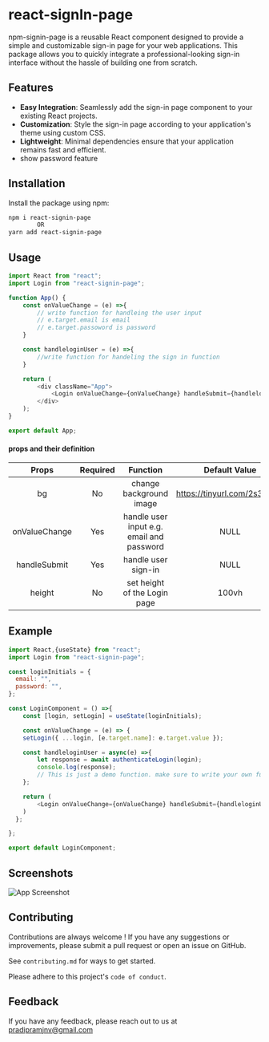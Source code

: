 
# react-signIn-page
npm-signin-page is a reusable React component designed to provide a simple and customizable sign-in page for your web applications. This package allows you to quickly integrate a professional-looking sign-in interface without the hassle of building one from scratch.






## Features

- **Easy Integration**: Seamlessly add the sign-in page component to your existing React projects.
- **Customization**: Style the sign-in page according to your application's theme using custom CSS.
- **Lightweight**: Minimal dependencies ensure that your application remains fast and efficient.
- show password feature


## Installation
Install the package using npm:

```bash
npm i react-signin-page
        OR
yarn add react-signin-page
``` 

## Usage

```javascript
import React from "react";
import Login from "react-signin-page";

function App() {
    const onValueChange = (e) =>{
        // write function for handleing the user input
        // e.target.email is email
        // e.target.passoword is password
    }

    const handleloginUser = (e) =>{
        //write function for handeling the sign in function
    }

    return (
        <div className="App">
            <Login onValueChange={onValueChange} handleSubmit={handleloginUser}/>
        </div>
    );
}

export default App;
```
#### props and their definition
|Props|Required|Function|Default Value|
|:---:|:------:|:------:|:------------:|
|bg|No|change background image|https://tinyurl.com/2s3uzdrz|
|onValueChange|Yes|handle user input e.g. email and password|NULL|
|handleSubmit|Yes|handle user sign-in|NULL|
|height|No|set height of the Login page|100vh| 


## Example

```javascript
import React,{useState} from "react";
import Login from "react-signin-page";

const loginInitials = {
  email: "",
  password: "",
};

const LoginComponent = () =>{
    const [login, setLogin] = useState(loginInitials);

    const onValueChange = (e) => {
    setLogin({ ...login, [e.target.name]: e.target.value });

    const handleloginUser = async(e) =>{
        let response = await authenticateLogin(login);
        console.log(response);
        // This is just a demo function. make sure to write your own function according to your requirements.
    };

    return (
        <Login onValueChange={onValueChange} handleSubmit={handleloginUser}/>
    )
  };

};

export default LoginComponent;
```


## Screenshots

![App Screenshot](https://res.cloudinary.com/do1a50mmk/image/upload/fl_preserve_transparency/v1718000819/Screenshot_2024-06-10_114320_tvvvux.jpg?_s=public-apps)


## Contributing

Contributions are always welcome ! If you have any suggestions or improvements, please submit a pull request or open an issue on GitHub.

See `contributing.md` for ways to get started.

Please adhere to this project's `code of conduct`.


## Feedback

If you have any feedback, please reach out to us at pradipramjnv@gmail.com

